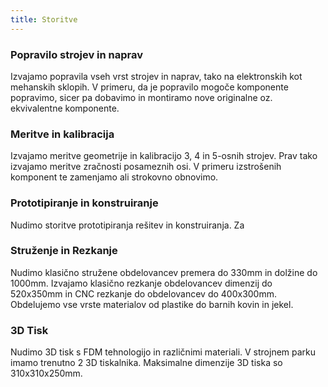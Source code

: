```yaml
---
title: Storitve
---
```


### Popravilo strojev in naprav

Izvajamo popravila vseh vrst strojev in naprav, tako na elektronskih kot mehanskih sklopih. V primeru, da je popravilo mogoče komponente popravimo, sicer pa dobavimo in montiramo nove originalne oz. ekvivalentne komponente. 

### Meritve in kalibracija

Izvajamo meritve geometrije in kalibracijo 3, 4 in 5-osnih strojev. Prav tako izvajamo meritve zračnosti posameznih osi. V primeru izstrošenih komponent te zamenjamo ali strokovno obnovimo.

### Prototipiranje in konstruiranje

Nudimo storitve prototipiranja rešitev in konstruiranja. Za 

### Struženje in Rezkanje

Nudimo klasično stružene obdelovancev premera do 330mm in dolžine do 1000mm. Izvajamo klasično rezkanje obdelovancev dimenzij do 520x350mm in CNC rezkanje do obdelovancev do 400x300mm. Obdelujemo vse vrste materialov od plastike do barnih kovin in jekel. 

### 3D Tisk

Nudimo 3D tisk s FDM tehnologijo in različnimi materiali. V strojnem parku imamo trenutno 2 3D tiskalnika. Maksimalne dimenzije 3D tiska so 310x310x250mm. 
